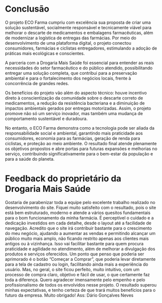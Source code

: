 # Conclusão

O projeto ECO Farma cumpriu com excelência sua proposta de criar uma solução sustentável, socialmente responsável e tecnicamente viável para melhorar o descarte de medicamentos e embalagens farmacêuticas, além de modernizar a logística de entregas das farmácias. Por meio do desenvolvimento de uma plataforma digital, o projeto conectou consumidores, farmácias e ciclistas entregadores, estimulando a adoção de práticas mais ecológicas e conscientes.

A parceria com a Drogaria Mais Saúde foi essencial para entender as reais necessidades do setor farmacêutico e do público atendido, possibilitando entregar uma solução completa, que contribui para a preservação ambiental e para o fortalecimento dos negócios locais, frente à concorrência de grandes redes.

Os benefícios do projeto vão além do aspecto técnico: houve incentivo direto à conscientização da comunidade sobre o descarte correto de medicamentos, a redução da resistência bacteriana e a diminuição de impactos ambientais gerados por entregas motorizadas. Assim, o projeto promove não só um serviço inovador, mas também uma mudança de comportamento sustentável e duradoura.

No entanto, o ECO Farma demonstra como a tecnologia pode ser aliada da responsabilidade social e ambiental, garantindo mais praticidade aos consumidores, economia para as farmácias, geração de renda para ciclistas, e proteção ao meio ambiente. O resultado final atende plenamente os objetivos propostos e abre portas para futuras expansões e melhorias no serviço, contribuindo significativamente para o bem-estar da população e para a saúde do planeta.


# Feedback do proprietário da Drogaria Mais Saúde
 
Gostaria de parabenizar toda a equipe pelo excelente trabalho realizado no desenvolvimento do site. Fiquei muito satisfeito com o resultado, pois o site está bem estruturado, moderno e atende a vários quesitos fundamentais para o bom funcionamento da minha farmácia. É perceptível o cuidado e a dedicação investidos em cada detalhe, desde o layout até a facilidade de navegação.
Acredito que o site irá contribuir bastante para o crescimento do meu negócio, ajudando a aumentar as vendas e permitindo alcançar um público muito mais amplo, não ficando restrito apenas aos clientes mais antigos ou à vizinhança. Isso vai facilitar bastante para quem procura praticidade e agilidade no atendimento, além de melhorar a divulgação dos produtos e serviços oferecidos.
Um ponto que penso que poderia ser aprimorado é o botão “Começar a Comprar”, que poderia levar diretamente para a tela de cadastro ou login, facilitando ainda mais a experiência do usuário. Mas, no geral, o site ficou perfeito, muito intuitivo, com um processo de compra claro, objetivo e fácil de usar, o que certamente faz toda a diferença.
Quero agradecer imensamente pelo empenho e pelo profissionalismo de todos os envolvidos nesse projeto. O resultado superou minhas expectativas, e tenho certeza de que trará muitos benefícios para o futuro da empresa. Muito obrigado!
Ass: Dário Gonçalves Neves
